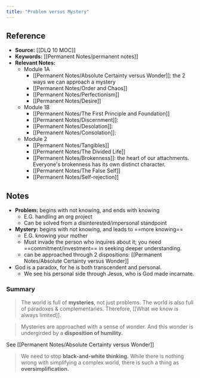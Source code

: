 ```yaml
---
title: "Problem versus Mystery"
---
```

## Reference
- **Source:** [[DLQ 10 MOC]]
- **Keywords:** [[Permanent Notes/permanent notes]]
- **Relevant Notes:** 
	- Module 1A
		- [[Permanent Notes/Absolute Certainty versus Wonder]]: the 2 ways we can approach a mystery
		- [[Permanent Notes/Order and Chaos]]
		- [[Permanent Notes/Perfectionism]]
		- [[Permanent Notes/Desire]]
	- Module 1B
		- [[Permanent Notes/The First Principle and Foundation]]
		- [[Permanent Notes/Discernment]]: 
		- [[Permanent Notes/Desolation]]: 
		- [[Permanent Notes/Consolation]]:
	- Module 2
		- [[Permanent Notes/Tangibles]]
		- [[Permanent Notes/The Divided Life]]
		- [[Permanent Notes/Brokenness]]: the heart of our attachments. Everyone's brokenness has its own distinct character.
		- [[Permanent Notes/The False Self]]
		- [[Permanent Notes/Self-rejection]]

## Notes

- **Problem:** begins with not knowing, and ends with knowing
	- E.G. handling an org project
	- Can be solved from a disinterested/impersonal standpoint
- **Mystery:** begins with not knowing, and leads to ==more knowing==
	- E.G. knowing your mother
	- Must invade the person who inquires about it; you need ==commitment/investment== in seeking deeper understanding.
	- can be approached through 2 dispositions: [[Permanent Notes/Absolute Certainty versus Wonder]]
- God is a paradox, for he is both transcendent and personal.
	- We see his personal side through Jesus, who is God made incarnate.

### Summary
> The world is full of **mysteries**, not just problems. The world is also full of paradoxes & complementaries. Therefore, [[What we know is always limited]].

> Mysteries are approached with a sense of wonder. And this wonder is undergirded by a **disposition of humility.**
 
See [[Permanent Notes/Absolute Certainty versus Wonder]]

> We need to stop **black-and-white thinking.** While there is nothing wrong with simplifying a complex world, there is such a thing as **oversimplification.**